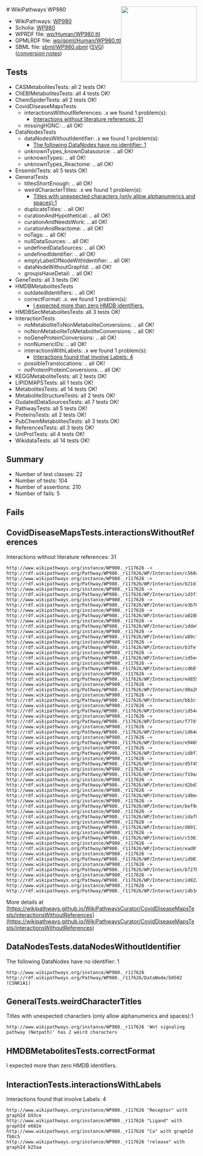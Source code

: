 <img style="float: right; width: 200px" src="../logo.png" />
# WikiPathways WP980

* WikiPathways: [WP980](https://identifiers.org/wikipathways:WP980)
* Scholia: [WP980](https://scholia.toolforge.org/wikipathways/WP980)
* WPRDF file: [wp/Human/WP980.ttl](../wp/Human/WP980.ttl)
* GPMLRDF file: [wp/gpml/Human/WP980.ttl](../wp/gpml/Human/WP980.ttl)
* SBML file: [sbml/WP980.sbml](../sbml/WP980.sbml) ([SVG](../sbml/WP980.svg)) ([conversion notes](../sbml/WP980.txt))

## Tests
* CASMetabolitesTests: all 2 tests OK!
* ChEBIMetabolitesTests: all 4 tests OK!
* ChemSpiderTests: all 2 tests OK!
* CovidDiseaseMapsTests
    * interactionsWithoutReferences: .x we found 1 problem(s):
        * [Interactions without literature references: 31](#9701cd20)
    * missingHGNC: .. all OK!
* DataNodesTests
    * dataNodesWithoutIdentifier: .x we found 1 problem(s):
        * [The following DataNodes have no identifier: 1](#d2d32fa0)
    * unknownTypes_knownDatasource: .. all OK!
    * unknownTypes: .. all OK!
    * unknownTypes_Reactome: .. all OK!
* EnsemblTests: all 5 tests OK!
* GeneralTests
    * titlesShortEnough: .. all OK!
    * weirdCharacterTitles: .x we found 1 problem(s):
        * [Titles with unexpected characters (only allow alphanumerics and spaces):1](#fda87b3f)
    * duplicateTitles: .. all OK!
    * curationAndHypothetical: .. all OK!
    * curationAndNeedsWork: .. all OK!
    * curationAndReactome: .. all OK!
    * noTags: .. all OK!
    * nullDataSources: .. all OK!
    * undefinedDataSources: .. all OK!
    * undefinedIdentifier: .. all OK!
    * emptyLabelOfNodeWithIdentifier: .. all OK!
    * dataNodeWithoutGraphId: .. all OK!
    * groupsHaveDetail: .. all OK!
* GeneTests: all 3 tests OK!
* HMDBMetabolitesTests
    * outdatedIdentifiers: .. all OK!
    * correctFormat: .x. we found 1 problem(s):
        * [I expected more than zero HMDB identifiers.](#ad154c1e)
* HMDBSecMetabolitesTests: all 3 tests OK!
* InteractionTests
    * noMetaboliteToNonMetaboliteConversions: .. all OK!
    * noNonMetaboliteToMetaboliteConversions: .. all OK!
    * noGeneProteinConversions: .. all OK!
    * nonNumericIDs: .. all OK!
    * interactionsWithLabels: .x we found 1 problem(s):
        * [Interactions found that involve Labels: 4](#630d267b)
    * possibleTranslocations: .. all OK!
    * noProteinProteinConversions: .. all OK!
* KEGGMetaboliteTests: all 2 tests OK!
* LIPIDMAPSTests: all 1 tests OK!
* MetabolitesTests: all 14 tests OK!
* MetaboliteStructureTests: all 2 tests OK!
* OudatedDataSourcesTests: all 7 tests OK!
* PathwayTests: all 5 tests OK!
* ProteinsTests: all 2 tests OK!
* PubChemMetabolitesTests: all 3 tests OK!
* ReferencesTests: all 3 tests OK!
* UniProtTests: all 4 tests OK!
* WikidataTests: all 14 tests OK!


## Summary

* Number of test classes: 22
* Number of tests: 104
* Number of assertions: 210
* Number of fails: 5

## Fails

<a name="9701cd20" />

## CovidDiseaseMapsTests.interactionsWithoutReferences

Interactions without literature references: 31
```
http://www.wikipathways.org/instance/WP980._r117626 -> http://rdf.wikipathways.org/Pathway/WP980._r117626/WP/Interaction/c568c
http://www.wikipathways.org/instance/WP980._r117626 -> http://rdf.wikipathways.org/Pathway/WP980._r117626/WP/Interaction/b21d1
http://www.wikipathways.org/instance/WP980._r117626 -> http://rdf.wikipathways.org/Pathway/WP980._r117626/WP/Interaction/id3f1d19
http://www.wikipathways.org/instance/WP980._r117626 -> http://rdf.wikipathways.org/Pathway/WP980._r117626/WP/Interaction/e3b70
http://www.wikipathways.org/instance/WP980._r117626 -> http://rdf.wikipathways.org/Pathway/WP980._r117626/WP/Interaction/a0280
http://www.wikipathways.org/instance/WP980._r117626 -> http://rdf.wikipathways.org/Pathway/WP980._r117626/WP/Interaction/idde943844
http://www.wikipathways.org/instance/WP980._r117626 -> http://rdf.wikipathways.org/Pathway/WP980._r117626/WP/Interaction/a89cf
http://www.wikipathways.org/instance/WP980._r117626 -> http://rdf.wikipathways.org/Pathway/WP980._r117626/WP/Interaction/b3fef
http://www.wikipathways.org/instance/WP980._r117626 -> http://rdf.wikipathways.org/Pathway/WP980._r117626/WP/Interaction/id5e4055e1
http://www.wikipathways.org/instance/WP980._r117626 -> http://rdf.wikipathways.org/Pathway/WP980._r117626/WP/Interaction/cd68f
http://www.wikipathways.org/instance/WP980._r117626 -> http://rdf.wikipathways.org/Pathway/WP980._r117626/WP/Interaction/ed855
http://www.wikipathways.org/instance/WP980._r117626 -> http://rdf.wikipathways.org/Pathway/WP980._r117626/WP/Interaction/d8a26
http://www.wikipathways.org/instance/WP980._r117626 -> http://rdf.wikipathways.org/Pathway/WP980._r117626/WP/Interaction/bb3cf
http://www.wikipathways.org/instance/WP980._r117626 -> http://rdf.wikipathways.org/Pathway/WP980._r117626/WP/Interaction/id54c4b5ca
http://www.wikipathways.org/instance/WP980._r117626 -> http://rdf.wikipathways.org/Pathway/WP980._r117626/WP/Interaction/f77df
http://www.wikipathways.org/instance/WP980._r117626 -> http://rdf.wikipathways.org/Pathway/WP980._r117626/WP/Interaction/id64d620d6
http://www.wikipathways.org/instance/WP980._r117626 -> http://rdf.wikipathways.org/Pathway/WP980._r117626/WP/Interaction/e9469
http://www.wikipathways.org/instance/WP980._r117626 -> http://rdf.wikipathways.org/Pathway/WP980._r117626/WP/Interaction/id8f3d1280
http://www.wikipathways.org/instance/WP980._r117626 -> http://rdf.wikipathways.org/Pathway/WP980._r117626/WP/Interaction/d5f45
http://www.wikipathways.org/instance/WP980._r117626 -> http://rdf.wikipathways.org/Pathway/WP980._r117626/WP/Interaction/f19aa
http://www.wikipathways.org/instance/WP980._r117626 -> http://rdf.wikipathways.org/Pathway/WP980._r117626/WP/Interaction/d2bd3
http://www.wikipathways.org/instance/WP980._r117626 -> http://rdf.wikipathways.org/Pathway/WP980._r117626/WP/Interaction/id8ec6a684
http://www.wikipathways.org/instance/WP980._r117626 -> http://rdf.wikipathways.org/Pathway/WP980._r117626/WP/Interaction/bef9d
http://www.wikipathways.org/instance/WP980._r117626 -> http://rdf.wikipathways.org/Pathway/WP980._r117626/WP/Interaction/idaf80b52d
http://www.wikipathways.org/instance/WP980._r117626 -> http://rdf.wikipathways.org/Pathway/WP980._r117626/WP/Interaction/d8911
http://www.wikipathways.org/instance/WP980._r117626 -> http://rdf.wikipathways.org/Pathway/WP980._r117626/WP/Interaction/c5361
http://www.wikipathways.org/instance/WP980._r117626 -> http://rdf.wikipathways.org/Pathway/WP980._r117626/WP/Interaction/ead0f
http://www.wikipathways.org/instance/WP980._r117626 -> http://rdf.wikipathways.org/Pathway/WP980._r117626/WP/Interaction/id981e0eb5
http://www.wikipathways.org/instance/WP980._r117626 -> http://rdf.wikipathways.org/Pathway/WP980._r117626/WP/Interaction/b727b
http://www.wikipathways.org/instance/WP980._r117626 -> http://rdf.wikipathways.org/Pathway/WP980._r117626/WP/Interaction/id822d66cd
http://www.wikipathways.org/instance/WP980._r117626 -> http://rdf.wikipathways.org/Pathway/WP980._r117626/WP/Interaction/idb34c43b2
```

More details at [https://wikipathways.github.io/WikiPathwaysCurator/CovidDiseaseMapsTests/interactionsWithoutReferences](https://wikipathways.github.io/WikiPathwaysCurator/CovidDiseaseMapsTests/interactionsWithoutReferences)

<a name="d2d32fa0" />

## DataNodesTests.dataNodesWithoutIdentifier

The following DataNodes have no identifier: 1
```
http://www.wikipathways.org/instance/WP980._r117626 http://rdf.wikipathways.org/Pathway/WP980._r117626/DataNode/b0502 (CSNK1A1)
```

<a name="fda87b3f" />

## GeneralTests.weirdCharacterTitles

Titles with unexpected characters (only allow alphanumerics and spaces):1
```
http://www.wikipathways.org/instance/WP980._r117626 'Wnt signaling pathway (Netpath)' has 2 weird characters
```

<a name="ad154c1e" />

## HMDBMetabolitesTests.correctFormat

I expected more than zero HMDB identifiers.
<a name="630d267b" />

## InteractionTests.interactionsWithLabels

Interactions found that involve Labels: 4
```
http://www.wikipathways.org/instance/WP980._r117626 "Receptor" with graphId b93ce
http://www.wikipathways.org/instance/WP980._r117626 "Ligand" with graphId e682e
http://www.wikipathways.org/instance/WP980._r117626 "Ca" with graphId fb8c5
http://www.wikipathways.org/instance/WP980._r117626 "release" with graphId b25aa
```

